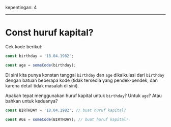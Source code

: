 kepentingan: 4

---

# Const huruf kapital?

Cek kode berikut:

```js
const birthday = '18.04.1982';

const age = someCode(birthday);
```

Di sini kita punya konstan tanggal `birthday` dan `age` dikalkulasi dari `birthday` dengan batuan beberapa kode (tidak tersedia yang pendek-pendek, dan karena detail tidak masalah di sini).

Apakah tepat menggunakan huruf kapital untuk `birthday`? Untuk `age`? Atau bahkan untuk keduanya?

```js
const BIRTHDAY = '18.04.1982'; // buat huruf kapital?

const AGE = someCode(BIRTHDAY); // buat huruf kapital?
```

